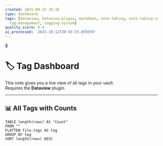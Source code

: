 ```yaml
---
created: 2025-09-23 18:16
type: dashboard
tags: [dataview, dataview-plugin, markdown, note-taking, note-taking-systems, plugin,
  tag-management, tagging-system]
quality_score: 0.4
ai_processed: '2025-10-12T20:43:33.859359'
---
```

$
# 🏷️ Tag Dashboard

This note gives you a live view of all tags in your vault.  
Requires the **Dataview** plugin.

---

## 📊 All Tags with Counts

```dataview
TABLE length(rows) AS "Count"
FROM ""
FLATTEN file.tags AS tag
GROUP BY tag
SORT length(rows) DESC
```
```

